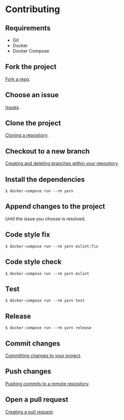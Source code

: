 # Contributing

## Requirements

- Git
- Docker
- Docker Compose

## Fork the project

[Fork a repo](https://help.github.com/en/github/getting-started-with-github/fork-a-repo).

## Choose an issue

[Issues](https://github.com/aminnairi/router/issues).

## Clone the project

[Cloning a repository](https://help.github.com/en/github/creating-cloning-and-archiving-repositories/cloning-a-repository).

## Checkout to a new branch

[Creating and deleting branches within your repository](https://help.github.com/en/github/collaborating-with-issues-and-pull-requests/creating-and-deleting-branches-within-your-repository).

## Install the dependencies

```console
$ docker-compose run --rm yarn
```

## Append changes to the project

Until the issue you choose is resolved.

## Code style fix

```console
$ docker-compose run --rm yarn eslint:fix
```

## Code style check

```console
$ docker-compose run --rm yarn eslint
```

## Test

```console
$ docker-compose run --rm yarn test
```

## Release

```console
$ docker-compose run --rm yarn release
```

## Commit changes

[Committing changes to your project](https://help.github.com/en/github/committing-changes-to-your-project).

## Push changes

[Pushing commits to a remote repository](https://help.github.com/en/github/using-git/pushing-commits-to-a-remote-repository).

## Open a pull request

[Creating a pull request](https://help.github.com/en/github/collaborating-with-issues-and-pull-requests/creating-a-pull-request).
